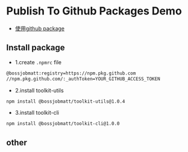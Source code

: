 # Publish To Github Packages Demo

- [使用github package](https://docs.github.com/zh/packages/working-with-a-github-packages-registry/working-with-the-npm-registry)

## Install package

- 1.create `.npmrc` file

```bash
@bossjobmatt:registry=https://npm.pkg.github.com
//npm.pkg.github.com/:_authToken=YOUR_GITHUB_ACCESS_TOKEN
```

- 2.install toolkit-utils

```bash
npm install @bossjobmatt/toolkit-utils@1.0.4
```

- 3.install toolkit-cli

```bash
npm install @bossjobmatt/toolkit-cli@1.0.0
```

## other